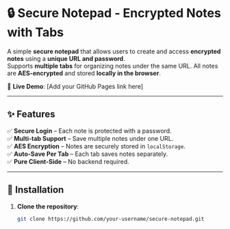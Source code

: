 # 🔒 Secure Notepad - Encrypted Notes with Tabs

A simple **secure notepad** that allows users to create and access **encrypted notes** using a **unique URL and password**.  
Supports **multiple tabs** for organizing notes under the same URL. All notes are **AES-encrypted** and stored **locally in the browser**.

🚀 **Live Demo**: [Add your GitHub Pages link here]

---

## ✨ Features
✅ **Secure Login** – Each note is protected with a password.  
✅ **Multi-tab Support** – Save multiple notes under one URL.  
✅ **AES Encryption** – Notes are securely stored in `localStorage`.  
✅ **Auto-Save Per Tab** – Each tab saves notes separately.  
✅ **Pure Client-Side** – No backend required.  

---

## 📂 Installation

1. **Clone the repository**:
   ```sh
   git clone https://github.com/your-username/secure-notepad.git

